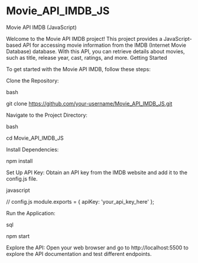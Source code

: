 # Movie_API_IMDB_JS

Movie API IMDB (JavaScript)

Welcome to the Movie API IMDB project! This project provides a JavaScript-based API for accessing movie information from the IMDB (Internet Movie Database) database. With this API, you can retrieve details about movies, such as title, release year, cast, ratings, and more. Getting Started

To get started with the Movie API IMDB, follow these steps:

Clone the Repository:

bash

git clone https://github.com/your-username/Movie_API_IMDB_JS.git

Navigate to the Project Directory:

bash

cd Movie_API_IMDB_JS

Install Dependencies:

npm install

Set Up API Key: Obtain an API key from the IMDB website and add it to the config.js file.

javascript

// config.js module.exports = { apiKey: 'your_api_key_here' };

Run the Application:

sql

npm start

Explore the API: Open your web browser and go to http://localhost:5500 to explore the API documentation and test different endpoints.
